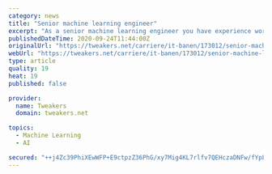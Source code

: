 ```yaml
---
category: news
title: "Senior machine learning engineer"
excerpt: "As a senior machine learning engineer you have experience working with big data technologies and you are capable of making decisions in a broad technical framework. You are familiar with AWS/cloud ..."
publishedDateTime: 2020-09-24T11:44:00Z
originalUrl: "https://tweakers.net/carriere/it-banen/173012/senior-machine-learning-engineer-amsterdam-dpg-media"
webUrl: "https://tweakers.net/carriere/it-banen/173012/senior-machine-learning-engineer-amsterdam-dpg-media"
type: article
quality: 19
heat: 19
published: false

provider:
  name: Tweakers
  domain: tweakers.net

topics:
  - Machine Learning
  - AI

secured: "++j4Zc39PhiXEwWFP+E9ctpzZ36PhG/xy7Mig4KL7rlfv7QEHczaDNFw/fYpLuKO7UgmBFIGe4NBU/kqywrfN7Lm7GNvtFjBLuEk/SJ/iPvCNyInnJmxkxm/O8mJKLBkje9+UBpk3Jk7IHhTklWNnW4ytMm53uJ8s73pi1mOrKfkwd4h+q0DcMRwP7+SYnY1SJmq3trBnIkNhx+7nPrMbbTAeUbxfNfSqGxlRm78wbKAHnBwFgTR78+nmbBmtJfwQ3xL8dJIwLjh5oDRQeV9tgam2/xh53AqB/AgZWBs+SWn0FVg7yRIHrV69pWIpY7/Bs15MJxQhEy+aCz+QEdQKs6GPR/8hOnoh13bL/c4gEs=;9GHVCNvuuhkPKnYCLd4LDA=="
---
```


